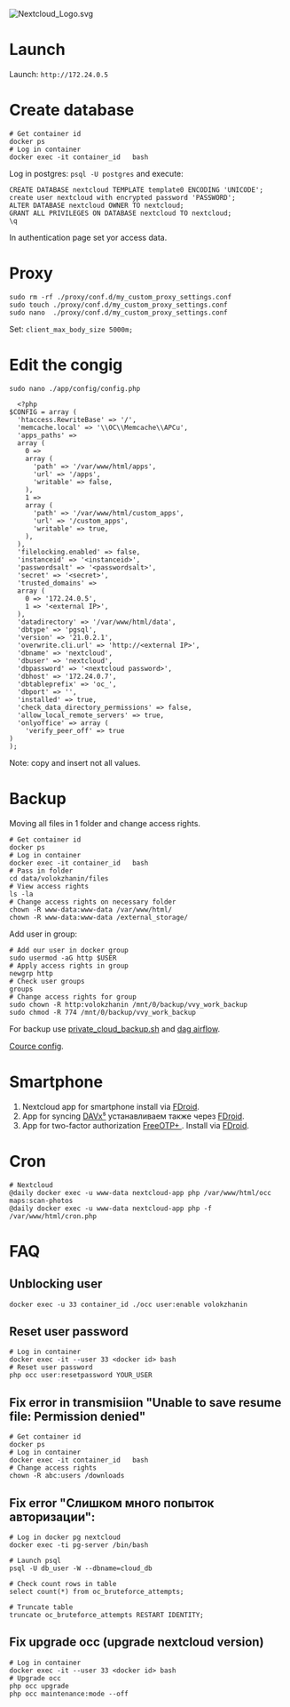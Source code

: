 ![Nextcloud_Logo.svg](https://upload.wikimedia.org/wikipedia/commons/thumb/6/60/Nextcloud_Logo.svg/113px-Nextcloud_Logo.svg.png)
# Launch
Launch: `http://172.24.0.5`

# Create database
```
# Get container id
docker ps
# Log in container
docker exec -it container_id   bash
```

Log in postgres: `psql -U postgres` and execute:
```
CREATE DATABASE nextcloud TEMPLATE template0 ENCODING 'UNICODE';
create user nextcloud with encrypted password 'PASSWORD';
ALTER DATABASE nextcloud OWNER TO nextcloud;
GRANT ALL PRIVILEGES ON DATABASE nextcloud TO nextcloud;
\q
```
In authentication page set yor access data.

# Proxy
```
sudo rm -rf ./proxy/conf.d/my_custom_proxy_settings.conf
sudo touch ./proxy/conf.d/my_custom_proxy_settings.conf
sudo nano  ./proxy/conf.d/my_custom_proxy_settings.conf
```
Set: `client_max_body_size 5000m;`

# Edit the congig
`sudo nano ./app/config/config.php`

```
  <?php
$CONFIG = array (
  'htaccess.RewriteBase' => '/',
  'memcache.local' => '\\OC\\Memcache\\APCu',
  'apps_paths' =>
  array (
    0 =>
    array (
      'path' => '/var/www/html/apps',
      'url' => '/apps',
      'writable' => false,
    ),
    1 =>
    array (
      'path' => '/var/www/html/custom_apps',
      'url' => '/custom_apps',
      'writable' => true,
    ),
  ),
  'filelocking.enabled' => false,
  'instanceid' => '<instanceid>',
  'passwordsalt' => '<passwordsalt>',
  'secret' => '<secret>',
  'trusted_domains' =>
  array (
    0 => '172.24.0.5',
    1 => '<external IP>',
  ),
  'datadirectory' => '/var/www/html/data',
  'dbtype' => 'pgsql',
  'version' => '21.0.2.1',
  'overwrite.cli.url' => 'http://<external IP>',
  'dbname' => 'nextcloud',
  'dbuser' => 'nextcloud',
  'dbpassword' => '<nextcloud password>',
  'dbhost' => '172.24.0.7',
  'dbtableprefix' => 'oc_',
  'dbport' => '',
  'installed' => true,
  'check_data_directory_permissions' => false,
  'allow_local_remote_servers' => true,
  'onlyoffice' => array (
    'verify_peer_off' => true
)
);
```
Note: copy and insert not all values.

# Backup
Moving all files in 1 folder and change access rights.

```
# Get container id
docker ps
# Log in container
docker exec -it container_id   bash
# Pass in folder
cd data/volokzhanin/files
# View access rights
ls -la
# Change access rights on necessary folder
chown -R www-data:www-data /var/www/html/
chown -R www-data:www-data /external_storage/
```
Add user in group:
```
# Add our user in docker group
sudo usermod -aG http $USER
# Apply access rights in group
newgrp http
# Check user groups
groups
# Change access rights for group
sudo chown -R http:volokzhanin /mnt/0/backup/vvy_work_backup
sudo chmod -R 774 /mnt/0/backup/vvy_work_backup
```

For backup use [private_cloud_backup.sh](./private_cloud_backup.sh) and [dag airflow](https://github.com/VolokzhaninVadim/airflow/blob/main/dags/update_docker_s3.py).

[Сource  config](https://github.com/linuxlifepage/nextcloud).

# Smartphone
1. Nextcloud app for smartphone install via [FDroid](https://f-droid.org/).
1. App for syncing [DAVx⁵](https://www.davx5.com/tested-with/nextcloud) устанавливаем также через [FDroid](https://f-droid.org/).
1. App for two-factor authorization [FreeOTP+ ](https://f-droid.org/ru/packages/org.liberty.android.freeotpplus/). Install via [FDroid](https://f-droid.org/).

# Cron
```
# Nextcloud
@daily docker exec -u www-data nextcloud-app php /var/www/html/occ maps:scan-photos
@daily docker exec -u www-data nextcloud-app php -f /var/www/html/cron.php
```

# FAQ
## Unblocking user
`docker exec -u 33 container_id ./occ user:enable volokzhanin`

## Reset user password
```
# Log in container
docker exec -it --user 33 <docker id> bash
# Reset user password
php occ user:resetpassword YOUR_USER
```

## Fix error in transmisiion "Unable to save resume file: Permission denied"
```
# Get container id
docker ps
# Log in container
docker exec -it container_id   bash
# Change access rights
chown -R abc:users /downloads
```
## Fix error "Слишком много попыток авторизации":
```
# Log in docker pg nextcloud
docker exec -ti pg-server /bin/bash

# Launch psql
psql -U db_user -W --dbname=cloud_db

# Check count rows in table
select count(*) from oc_bruteforce_attempts;

# Truncate table
truncate oc_bruteforce_attempts RESTART IDENTITY;
```
## Fix upgrade occ (upgrade nextcloud version)
```
# Log in container
docker exec -it --user 33 <docker id> bash
# Upgrade occ
php occ upgrade
php occ maintenance:mode --off
```
